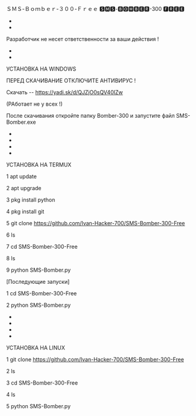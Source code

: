 ＳＭＳ-Ｂｏｍｂｅｒ-３００-Ｆｒｅｅ
🆂🅼🆂-🅱🅾🅼🅱🅴🆁-300 🅵🆁🅴🅴

-
-

Разработчик не несет ответственности за ваши действия !

-
-

УСТАНОВКА НА WINDOWS

ПЕРЕД СКАЧИВАНИЕ ОТКЛЮЧИТЕ АНТИВИРУС !

Скачать -- https://yadi.sk/d/QJZjO0sQV40IZw 

(РАботает не у всех !)

После скачивания откройте папку Bomber-300 и запустите файл SMS-Bomber.exe

-
-
-
-






УСТАНОВКА НА TERMUX

1 apt update

2 apt upgrade

3 pkg install python

4 pkg install git

5 git clone https://github.com/Ivan-Hacker-700/SMS-Bomber-300-Free

6 ls

7 cd SMS-Bomber-300-Free

8 ls

9 python SMS-Bomber.py

[Последующие запуски]

1 cd SMS-Bomber-300-Free

2 python SMS-Bomber.py

-
-
-
-


УСТАНОВКА НА LINUX

1 git clone https://github.com/Ivan-Hacker-700/SMS-Bomber-300-Free

2 ls

3 cd SMS-Bomber-300-Free

4 ls

5 python SMS-Bomber.py
